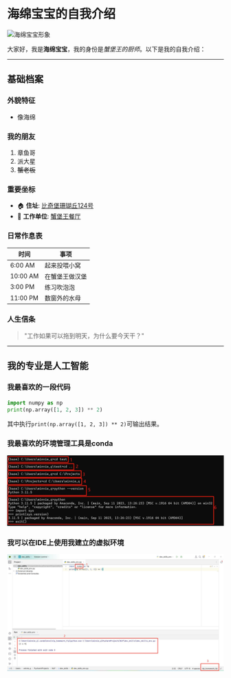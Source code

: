 # 海绵宝宝的自我介绍

<img src="https://cn.bing.com/images/search?view=detailV2&ccid=YlU9TzOn&id=B34E48965C157C1E223B7828D71895F12BBB127A&thid=OIP.YlU9TzOnUcx3QRSV38f3QwHaKY&mediaurl=https%3a%2f%2fts1.tc.mm.bing.net%2fth%2fid%2fR-C.62553d4f33a751cc77411495dfc7f743%3frik%3dehK7K%252fGVGNcoeA%26riu%3dhttp%253a%252f%252fpuui.qpic.cn%252fvcover_vt_pic%252f0%252fapnh6ydbctb9ok0t1444786617.jpg%252f0%26ehk%3dYjLTkgoLY2FsTJM3V3qPrVVufLjsGOkBN5Qhk0UkXjU%253d%26risl%3d%26pid%3dImgRaw%26r%3d0&exph=1080&expw=770&q=%e6%b5%b7%e7%bb%b5%e5%ae%9d%e5%ae%9d%e5%9b%be%e7%89%87&simid=608012429219594285&FORM=IRPRST&ck=5D81A57A26EF859899F8CB0D58C04A70&selectedIndex=0&itb=0" width="200" alt="海绵宝宝形象">

大家好，我是**海绵宝宝**，我的身份是*蟹堡王的厨师*。以下是我的自我介绍：

---

## 基础档案 

### 外貌特征 
- 像海绵
### 我的朋友
1. 章鱼哥
2. 派大星
3. ~~蟹老板~~

### 重要坐标
- 🏠 **住址**: [比奇堡珊瑚丘124号]([https://baike.baidu.com/item/%E6%AF%94%E5%A5%87%E5%A0%A1/8275168]) 
- 🏢 **工作单位**: [蟹堡王餐厅](https://baike.baidu.com/item/%E8%9F%B9%E5%A0%A1%E7%8E%8B/8043124)

### 日常作息表
| 时间       | 事项                  |
|------------|-----------------------|
| 6:00 AM    | 起来投喂小窝        |
| 10:00 AM   | 在蟹堡王做汉堡          |
| 3:00 PM    | 练习吹泡泡    |
| 11:00 PM   | 数窗外的水母          |

### 人生信条
> "工作如果可以拖到明天，为什么要今天干？"
---

## 我的专业是人工智能
### 我最喜欢的一段代码

```python
import numpy as np
print(np.array([1, 2, 3]) ** 2)
```
其中执行`print(np.array([1, 2, 3]) ** 2)`可输出结果。

### 我最喜欢的环境管理工具是conda
<img src="https://raw.githubusercontent.com/Winnie-Qi/dev_skills/main/images/pic1.jpg" width="800" alt="截图一">

### 我可以在IDE上使用我建立的虚拟环境
<img src="https://raw.githubusercontent.com/Winnie-Qi/dev_skills/main/images/pic2.jpg" width="800" alt="截图二">
